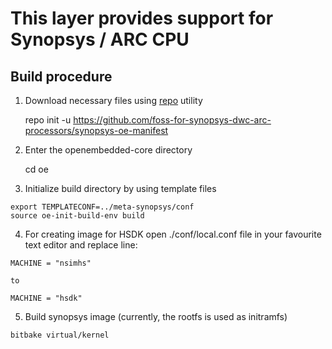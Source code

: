 # This layer provides support for Synopsys / ARC CPU

## Build procedure

1. Download necessary files using [repo](https://source.android.com/setup/downloading#installing-repo) utility

	repo init -u https://github.com/foss-for-synopsys-dwc-arc-processors/synopsys-oe-manifest

2. Enter the openembedded-core directory

	cd oe

3. Initialize build directory by using template files
```
export TEMPLATECONF=../meta-synopsys/conf
source oe-init-build-env build
```
4. For creating image for HSDK open ./conf/local.conf file in your favourite text editor and replace line:

```
MACHINE = "nsimhs"
```
	to
```
MACHINE = "hsdk"
```

5. Build synopsys image (currently, the rootfs is used as initramfs)
```
bitbake virtual/kernel
```
